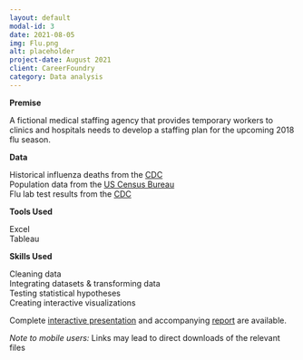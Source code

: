 ```yaml
---
layout: default
modal-id: 3
date: 2021-08-05
img: Flu.png
alt: placeholder
project-date: August 2021
client: CareerFoundry
category: Data analysis
---
```

**Premise**

A fictional medical staffing agency that provides temporary workers to clinics and hospitals needs to develop a staffing plan for the upcoming 2018 flu season.

**Data**

Historical influenza deaths from the [CDC](https://coach-courses-us.s3.amazonaws.com/public/courses/da_program/CDC_Influenza_Deaths_edited.xlsx)  
Population data from the [US Census Bureau](https://coach-courses-us.s3.amazonaws.com/public/courses/data-immersion/A1-A2_Influenza_Project/Census_Population_transformed_202101.csv)  
Flu lab test results from the [CDC](https://images.careerfoundry.com/public/courses/data-immersion/A1-A2_Influenza_Project/CDC_Influenza_Visits.xlsx)

**Tools Used**

Excel  
Tableau

**Skills Used**

Cleaning data  
Integrating datasets & transforming data  
Testing statistical hypotheses  
Creating interactive visualizations

Complete [interactive presentation](https://public.tableau.com/app/profile/errol.hinkamp/viz/Task2_9_16277387095420/PreparingforInfluenzaSeason) and accompanying [report](https://drive.google.com/file/d/1Qz0ls0WsEB4sbdQYDcwZWozyvzQRLnEI/view?usp=sharing) are available.

_Note to mobile users:_ Links may lead to direct downloads of the relevant files
